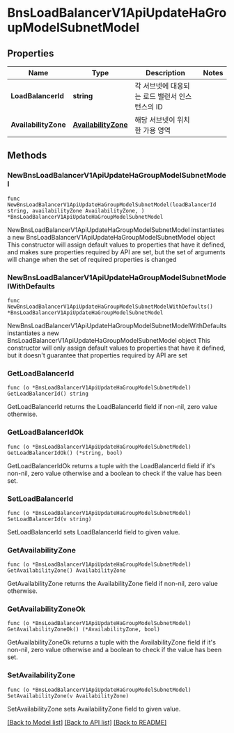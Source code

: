 # BnsLoadBalancerV1ApiUpdateHaGroupModelSubnetModel

## Properties

Name | Type | Description | Notes
------------ | ------------- | ------------- | -------------
**LoadBalancerId** | **string** | 각 서브넷에 대응되는 로드 밸런서 인스턴스의 ID | 
**AvailabilityZone** | [**AvailabilityZone**](AvailabilityZone.md) | 해당 서브넷이 위치한 가용 영역 | 

## Methods

### NewBnsLoadBalancerV1ApiUpdateHaGroupModelSubnetModel

`func NewBnsLoadBalancerV1ApiUpdateHaGroupModelSubnetModel(loadBalancerId string, availabilityZone AvailabilityZone, ) *BnsLoadBalancerV1ApiUpdateHaGroupModelSubnetModel`

NewBnsLoadBalancerV1ApiUpdateHaGroupModelSubnetModel instantiates a new BnsLoadBalancerV1ApiUpdateHaGroupModelSubnetModel object
This constructor will assign default values to properties that have it defined,
and makes sure properties required by API are set, but the set of arguments
will change when the set of required properties is changed

### NewBnsLoadBalancerV1ApiUpdateHaGroupModelSubnetModelWithDefaults

`func NewBnsLoadBalancerV1ApiUpdateHaGroupModelSubnetModelWithDefaults() *BnsLoadBalancerV1ApiUpdateHaGroupModelSubnetModel`

NewBnsLoadBalancerV1ApiUpdateHaGroupModelSubnetModelWithDefaults instantiates a new BnsLoadBalancerV1ApiUpdateHaGroupModelSubnetModel object
This constructor will only assign default values to properties that have it defined,
but it doesn't guarantee that properties required by API are set

### GetLoadBalancerId

`func (o *BnsLoadBalancerV1ApiUpdateHaGroupModelSubnetModel) GetLoadBalancerId() string`

GetLoadBalancerId returns the LoadBalancerId field if non-nil, zero value otherwise.

### GetLoadBalancerIdOk

`func (o *BnsLoadBalancerV1ApiUpdateHaGroupModelSubnetModel) GetLoadBalancerIdOk() (*string, bool)`

GetLoadBalancerIdOk returns a tuple with the LoadBalancerId field if it's non-nil, zero value otherwise
and a boolean to check if the value has been set.

### SetLoadBalancerId

`func (o *BnsLoadBalancerV1ApiUpdateHaGroupModelSubnetModel) SetLoadBalancerId(v string)`

SetLoadBalancerId sets LoadBalancerId field to given value.


### GetAvailabilityZone

`func (o *BnsLoadBalancerV1ApiUpdateHaGroupModelSubnetModel) GetAvailabilityZone() AvailabilityZone`

GetAvailabilityZone returns the AvailabilityZone field if non-nil, zero value otherwise.

### GetAvailabilityZoneOk

`func (o *BnsLoadBalancerV1ApiUpdateHaGroupModelSubnetModel) GetAvailabilityZoneOk() (*AvailabilityZone, bool)`

GetAvailabilityZoneOk returns a tuple with the AvailabilityZone field if it's non-nil, zero value otherwise
and a boolean to check if the value has been set.

### SetAvailabilityZone

`func (o *BnsLoadBalancerV1ApiUpdateHaGroupModelSubnetModel) SetAvailabilityZone(v AvailabilityZone)`

SetAvailabilityZone sets AvailabilityZone field to given value.



[[Back to Model list]](../README.md#documentation-for-models) [[Back to API list]](../README.md#documentation-for-api-endpoints) [[Back to README]](../README.md)


